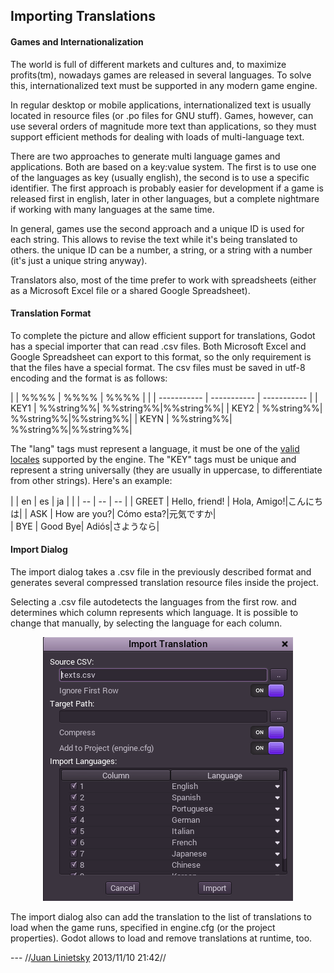 ## Importing Translations

#### Games and Internationalization

The world is full of different markets and cultures and, to maximize profits(tm), nowadays games are released in several languages. To solve this, internationalized text must be supported in any modern game engine.

In regular desktop or mobile applications, internationalized text is usually located in resource files (or .po files for GNU stuff). Games, however, can use several orders of magnitude more text than applications, so they must support efficient methods for dealing with loads of multi-language text.

There are two approaches to generate multi language games and applications. Both are based on a key:value system. The first is to use one of the languages as key (usually english), the second is to use a specific identifier. The first approach is probably easier for development if a game is released first in english, later in other languages, but a complete nightmare if working with many languages at the same time.

In general, games use the second approach and a unique ID is used for each string. This allows to revise the text while it's being translated to others. the unique ID can be a number, a string, or a string with a number (it's just a unique string anyway). 

Translators also, most of the time prefer to work with spreadsheets (either as a Microsoft Excel file or a shared Google Spreadsheet).

#### Translation Format

To complete the picture and allow efficient support for translations, Godot has a special importer that can read .csv files. Both Microsoft Excel and Google Spreadsheet can export to this format, so the only requirement is that the files have a special format. The csv files must be saved in utf-8 encoding and the format is as follows:

 |                                           | %%<lang1>%% | %%<lang2>%% | %%<langN>%% | 
 |                                           | ----------- | ----------- | ----------- | 
 | KEY1 | %%string%%| %%string%%|%%string%%|
 | KEY2 | %%string%%| %%string%%|%%string%%|
 | KEYN | %%string%%| %%string%%|%%string%%|

The "lang" tags must represent a language, it must be one of the [valid locales](locales) supported by the engine. The "KEY" tags must be unique and represent a string universally (they are usually in uppercase, to differentiate from other strings). Here's an example:


 |                                                        | en | es | ja | 
 |                                                        | -- | -- | -- | 
 | GREET | Hello, friend! | Hola, Amigo!|こんにちは|
 | ASK | How are you?| Cómo esta?|元気ですか|      
 | BYE | Good Bye| Adiós|さようなら|               

#### Import Dialog

The import dialog takes a .csv file in the previously described format and generates several compressed translation resource files inside the project.

Selecting a .csv file autodetects the languages from the first row. and determines which column represents which language. It is possible to change that manually, by selecting the language for each column.

<p align="center"><img src="images/trans.png"></p>

The import dialog also can add the translation to the list of translations to load when the game runs, specified in engine.cfg (or the project properties). Godot allows to load and remove translations at runtime, too.

 --- //[Juan Linietsky](reduzio@gmail.com) 2013/11/10 21:42//
 
